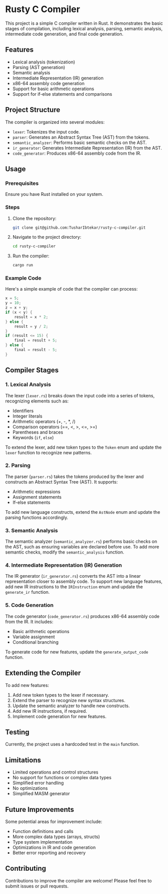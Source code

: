 # Rusty C Compiler

This project is a simple C compiler written in Rust. It demonstrates the basic stages of compilation, including lexical analysis, parsing, semantic analysis, intermediate code generation, and final code generation.

## Features

- Lexical analysis (tokenization)
- Parsing (AST generation)
- Semantic analysis
- Intermediate Representation (IR) generation
- x86-64 assembly code generation
- Support for basic arithmetic operations
- Support for if-else statements and comparisons

## Project Structure

The compiler is organized into several modules:

- `lexer`: Tokenizes the input code.
- `parser`: Generates an Abstract Syntax Tree (AST) from the tokens.
- `semantic_analyzer`: Performs basic semantic checks on the AST.
- `ir_generator`: Generates Intermediate Representation (IR) from the AST.
- `code_generator`: Produces x86-64 assembly code from the IR.

## Usage

### Prerequisites

Ensure you have Rust installed on your system.

### Steps

1. Clone the repository:

   ```bash
   git clone git@github.com:TusharIbtekar/rusty-c-compiler.git
   ```

2. Navigate to the project directory:

   ```bash
   cd rusty-c-compiler
   ```

3. Run the compiler:

   ```bash
   cargo run
   ```

### Example Code

Here's a simple example of code that the compiler can process:

```c
x = 5;
y = 10;
z = x + y;
if (x < y) {
    result = x * 2;
} else {
    result = y / 2;
}
if (result <= 15) {
    final = result + 5;
} else {
    final = result - 5;
}
```

## Compiler Stages

### 1. Lexical Analysis

The lexer (`lexer.rs`) breaks down the input code into a series of tokens, recognizing elements such as:

- Identifiers
- Integer literals
- Arithmetic operators (+, -, \*, /)
- Comparison operators (==, <, >, <=, >=)
- Parentheses and braces
- Keywords (`if`, `else`)

To extend the lexer, add new token types to the `Token` enum and update the `lexer` function to recognize new patterns.

### 2. Parsing

The parser (`parser.rs`) takes the tokens produced by the lexer and constructs an Abstract Syntax Tree (AST). It supports:

- Arithmetic expressions
- Assignment statements
- If-else statements

To add new language constructs, extend the `AstNode` enum and update the parsing functions accordingly.

### 3. Semantic Analysis

The semantic analyzer (`semantic_analyzer.rs`) performs basic checks on the AST, such as ensuring variables are declared before use. To add more semantic checks, modify the `semantic_analysis` function.

### 4. Intermediate Representation (IR) Generation

The IR generator (`ir_generator.rs`) converts the AST into a linear representation closer to assembly code. To support new language features, add new IR instructions to the `IRInstruction` enum and update the `generate_ir` function.

### 5. Code Generation

The code generator (`code_generator.rs`) produces x86-64 assembly code from the IR. It includes:

- Basic arithmetic operations
- Variable assignment
- Conditional branching

To generate code for new features, update the `generate_output_code` function.

## Extending the Compiler

To add new features:

1. Add new token types to the lexer if necessary.
2. Extend the parser to recognize new syntax structures.
3. Update the semantic analyzer to handle new constructs.
4. Add new IR instructions, if required.
5. Implement code generation for new features.

## Testing

Currently, the project uses a hardcoded test in the `main` function.

## Limitations

- Limited operations and control structures
- No support for functions or complex data types
- Simplified error handling
- No optimizations
- Simplified MASM generator

## Future Improvements

Some potential areas for improvement include:

- Function definitions and calls
- More complex data types (arrays, structs)
- Type system implementation
- Optimizations in IR and code generation
- Better error reporting and recovery

## Contributing

Contributions to improve the compiler are welcome! Please feel free to submit issues or pull requests.

